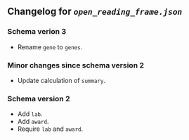 ## Changelog for *`open_reading_frame.json`*

### Schema verion 3

* Rename `gene` to `genes`.

### Minor changes since schema version 2

* Update calculation of `summary`.

### Schema version 2

* Add `lab`.
* Add `award`.
* Require `lab` and `award`.

